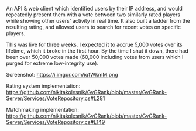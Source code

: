 An API & web client which identified users by their IP address, and would repeatedly present them with a vote between two similarly rated players while showing other users' activity in real time. It also built a ladder from the resulting rating, and allowed users to search for recent votes on specific players.

This was live for three weeks. I expected it to accrue 5,000 votes over its lifetime, which it broke in the first hour. By the time I shut it down, there had been over 50,000 votes made (60,000 including votes from users which I purged for extreme low-integrity use).

Screenshot: 
https://i.imgur.com/iqfWkmM.png

Rating system implementation: 
https://github.com/nikitakolesnik/GvGRank/blob/master/GvGRank-Server/Services/VoteRepository.cs#L281

Matchmaking implementation: 
https://github.com/nikitakolesnik/GvGRank/blob/master/GvGRank-Server/Services/VoteRepository.cs#L149
